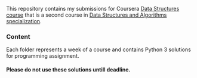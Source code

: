 This repository contains my submissions for Coursera [Data Structures course](https://www.coursera.org/learn/data-structures) that is a second course in [Data Structures and Algorithms specialization](https://www.coursera.org/specializations/data-structures-algorithms).

### Content

Each folder represents a week of a course and contains Python 3 solutions for programming assignment.

#### Please do not use these solutions untill deadline.